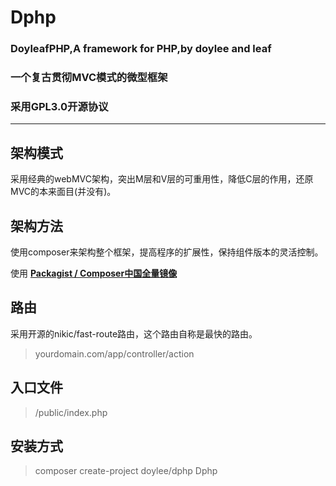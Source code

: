 # Dphp
### **DoyleafPHP,A framework for PHP,by doylee and leaf**
### **一个复古贯彻MVC模式的微型框架**
### **采用GPL3.0开源协议**
---

## 架构模式
采用经典的webMVC架构，突出M层和V层的可重用性，降低C层的作用，还原MVC的本来面目(并没有)。
## 架构方法
使用composer来架构整个框架，提高程序的扩展性，保持组件版本的灵活控制。

使用 **[Packagist / Composer中国全量镜像](https://packagist.phpcomposer.com)**
## 路由
采用开源的nikic/fast-route路由，这个路由自称是最快的路由。
> yourdomain.com/app/controller/action
## 入口文件
>/public/index.php
## 安装方式
> composer create-project doylee/dphp Dphp
